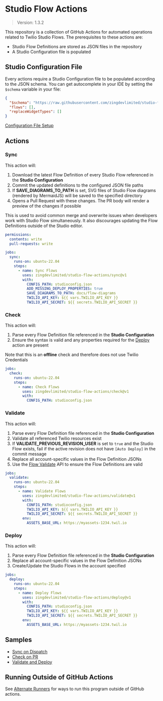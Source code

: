 # Studio Flow Actions

> Version: 1.3.2

This repository is a collection of GitHub Actions for automated operations related to Twilio Studio Flows.
The prerequisites to these actions are:

- Studio Flow Definitions are stored as JSON files in the repository
- A Studio Configuration file is populated

## Studio Configuration File

Every actions require a Studio Configuration file to be populated according to the JSON schema.
You can get autocomplete in your IDE by setting the `$schema` variable in your file:

```json
{
  "$schema": "https://raw.githubusercontent.com/zingdevlimited/studio-flow-actions/v1/config-schema.json",
  "flows": [],
  "replaceWidgetTypes": []
}
```

[Configuration File Setup](docs/configuration-file.md)

## Actions

### Sync

This action will:

1. Download the latest Flow Definition of every Studio Flow referenced in the **Studio Configuration**
2. Commit the updated definitions to the configured JSON file paths
3. If **SAVE_DIAGRAMS_TO_PATH** is set, SVG files of Studio Flow diagrams (rendered by MermaidJS) will be saved to the specified directory
4. Opens a Pull Request with these changes. The PR body will render a preview of the changes if possible

This is used to avoid common merge and overwrite issues when developers work with Studio Flow simultaneously.
It also discourages updating the Flow Definitions outside of the Studio editor.

```yaml
permissions:
  contents: write
  pull-requests: write

jobs:
  sync:
    runs-on: ubuntu-22.04
    steps:
      - name: Sync Flows
        uses: zingdevlimited/studio-flow-actions/sync@v1
        with:
          CONFIG_PATH: studioconfig.json
          ADD_MISSING_DEPLOY_PROPERTIES: true
          SAVE_DIAGRAMS_TO_PATH: docs/flow-diagrams
          TWILIO_API_KEY: ${{ vars.TWILIO_API_KEY }}
          TWILIO_API_SECRET: ${{ secrets.TWILIO_API_SECRET }}
```

### Check

This action will:

1. Parse every Flow Definition file referenced in the **Studio Configuration**
2. Ensure the syntax is valid and any properties required for the [Deploy](#deploy) action are present

Note that this is an **offline** check and therefore does not use Twilio Credentials

```yaml
jobs:
  check:
    runs-on: ubuntu-22.04
    steps:
      - name: Check Flows
        uses: zingdevlimited/studio-flow-actions/check@v1
        with:
          CONFIG_PATH: studioconfig.json
```

### Validate

This action will:

1. Parse every Flow Definition file referenced in the **Studio Configuration**
2. Validate all referenced Twilio resources exist
3. If **VALIDATE_PREVIOUS_REVISION_USER** is set to `true` and the Studio Flow exists, fail if the active revision does not have `[Auto Deploy]` in the commit message
4. Replace all account-specific values in the Flow Definition JSONs
5. Use the [Flow Validate](https://www.twilio.com/docs/studio/rest-api/v2/flow-validate) API to ensure the Flow Definitions are valid

```yaml
jobs:
  validate:
    runs-on: ubuntu-22.04
    steps:
      - name: Validate Flows
        uses: zingdevlimited/studio-flow-actions/validate@v1
        with:
          CONFIG_PATH: studioconfig.json
          TWILIO_API_KEY: ${{ vars.TWILIO_API_KEY }}
          TWILIO_API_SECRET: ${{ secrets.TWILIO_API_SECRET }}
        env:
          ASSETS_BASE_URL: https://myassets-1234.twil.io
```

### Deploy

This action will:

1. Parse every Flow Definition file referenced in the **Studio Configuration**
2. Replace all account-specific values in the Flow Definition JSONs
3. Create/Update the Studio Flows in the account specified

```yaml
jobs:
  deploy:
    runs-on: ubuntu-22.04
    steps:
      - name: Deploy Flows
        uses: zingdevlimited/studio-flow-actions/deploy@v1
        with:
          CONFIG_PATH: studioconfig.json
          TWILIO_API_KEY: ${{ vars.TWILIO_API_KEY }}
          TWILIO_API_SECRET: ${{ secrets.TWILIO_API_SECRET }}
        env:
          ASSETS_BASE_URL: https://myassets-1234.twil.io
```

## Samples

- [Sync on Dispatch](samples/sync-on-dispatch.yaml)
- [Check on PR](samples/check-on-pr.yaml)
- [Validate and Deploy](samples/validate-and-deploy.yaml)

## Running Outside of GitHub Actions

See [Alternate Runners](docs/alternate-runners.md) for ways to run this program outside of GitHub actions.
